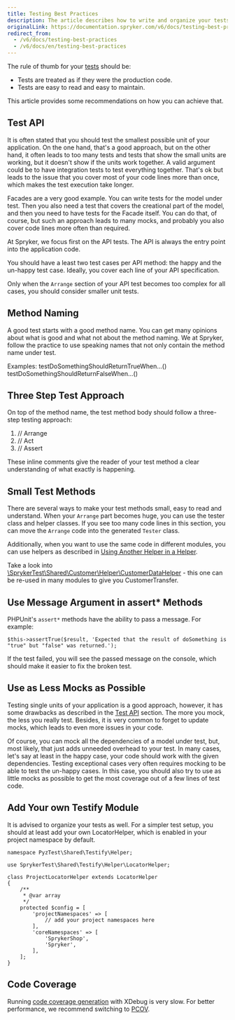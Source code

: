 ```yaml
---
title: Testing Best Practices
description: The article describes how to write and organize your tests efficiently.
originalLink: https://documentation.spryker.com/v6/docs/testing-best-practices
redirect_from:
  - /v6/docs/testing-best-practices
  - /v6/docs/en/testing-best-practices
---
```


The rule of thumb for your [tests](https://documentation.spryker.com/docs/test-framework) should be:

* Tests are treated as if they were the production code. 
* Tests are easy to read and easy to maintain.

This article provides some recommendations on how you can achieve that.
<a name="{test-api}"></a>

## Test API

It is often stated that you should test the smallest possible unit of your application. On the one hand, that's a good approach, but on the other hand, it often leads to too many tests and tests that show the small units are working, but it doesn't show if the units work together. A valid argument could be to have integration tests to test everything together. That's ok but leads to the issue that you cover most of your code lines more than once, which makes the test execution take longer.

Facades are a very good example. You can write tests for the model under test. Then you also need a test that covers the creational part of the model, and then you need to have tests for the Facade itself. You can do that, of course, but such an approach leads to many mocks, and probably you also cover code lines more often than required.

At Spryker, we focus first on the API tests. The API is always the entry point into the application code. 

You should have a least two test cases per API method: the happy and the un-happy test case. Ideally, you cover each line of your API specification.

Only when the `Arrange` section of your API test becomes too complex for all cases, you should consider smaller unit tests.

## Method Naming
A good test starts with a good method name. You can get many opinions about what is good and what not about the method naming. We at Spryker, follow the practice to use speaking names that not only contain the method name under test. 

Examples:
testDoSomethingShouldReturnTrueWhen...()
testDoSomethingShouldReturnFalseWhen...()

## Three Step Test Approach
On top of the method name, the test method body should follow a three-step testing approach:

1. // Arrange
2. // Act
3. // Assert

These inline comments give the reader of your test method a clear understanding of what exactly is happening.

## Small Test Methods
There are several ways to make your test methods small, easy to read and understand. When your `Arrange` part becomes huge, you can use the tester class and helper classes. If you see too many code lines in this section, you can move the `Arrange` code into the generated `Tester` class.

Additionally, when you want to use the same code in different modules, you can use helpers as described in [Using Another Helper in a Helper](https://documentation.spryker.com/docs/test-helpers#using-another-helper-in-a-helper).

Take a look into [\SprykerTest\Shared\Customer\Helper\CustomerDataHelper](https://github.com/spryker/customer/blob/master/tests/SprykerTest/Shared/Customer/_support/Helper/CustomerDataHelper.php) - this one can be re-used in many modules to give you CustomerTransfer.

## Use Message Argument in assert* Methods
PHPUnit's `assert*` methods have the ability to pass a message. For example:
```
$this->assertTrue($result, 'Expected that the result of doSomething is "true" but "false" was returned.');
```
If the test failed, you will see the passed message on the console, which should make it easier to fix the broken test.

## Use as Less Mocks as Possible
Testing single units of your application is a good approach, however, it has some drawbacks as described in the [Test API](#test-api) section. The more you mock, the less you really test. Besides, it is very common to forget to update mocks, which leads to even more issues in your code. 

Of course, you can mock all the dependencies of a model under test, but, most likely, that just adds unneeded overhead to your test. In many cases, let's say at least in the happy case, your code should work with the given dependencies. Testing exceptional cases very often requires mocking to be able to test the un-happy cases. In this case, you should also try to use as little mocks as possible to get the most coverage out of a few lines of test code.

## Add Your own Testify Module
It is advised to organize your tests as well. For a simpler test setup, you should at least add your own LocatorHelper, which is enabled in your project namespace by default.

```
namespace PyzTest\Shared\Testify\Helper;

use SprykerTest\Shared\Testify\Helper\LocatorHelper;

class ProjectLocatorHelper extends LocatorHelper
{
    /**
     * @var array
     */
    protected $config = [
        'projectNamespaces' => [
            // add your project namespaces here
        ],
        'coreNamespaces' => [
            'SprykerShop',
            'Spryker',
        ],
    ];
}
```

## Code Coverage
Running [code coverage generation](https://documentation.spryker.com/docs/code-coverage) with XDebug is very slow. For better performance, we recommend switching to [PCOV](https://github.com/krakjoe/pcov/blob/develop/INSTALL.md).
